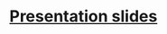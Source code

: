 # [Presentation slides](https://docs.google.com/presentation/d/1YFJpvblpDLOppZ6d7gQabD7yhvWF2xcNl2UUiX6Y-F8)

